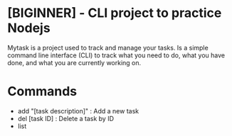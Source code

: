 # [BIGINNER] - CLI project to practice Nodejs

Mytask is a project used to track and manage your tasks. Is a simple command line interface (CLI) to track what you need to do, what you have done, and what you are currently working on.


# Commands

 - add "[task description]" : Add a new task
 - del [task ID] : Delete a task by ID
 - list